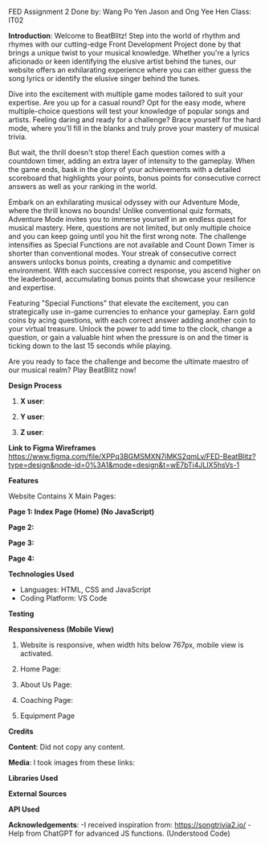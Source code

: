 FED Assignment 2
Done by: Wang Po Yen Jason and Ong Yee Hen 
Class: IT02

**Introduction**: 
Welcome to BeatBlitz! Step into the world of rhythm and rhymes with our cutting-edge Front Development Project done by  that brings a unique twist to your musical knowledge. Whether you're a lyrics aficionado or keen identifying the elusive artist behind the tunes, our website offers an exhilarating experience where you can either guess the song lyrics or identify the elusive singer behind the tunes.

Dive into the excitement with multiple game modes tailored to suit your expertise. Are you up for a casual round? Opt for the easy mode, where multiple-choice questions will test your knowledge of popular songs and artists. Feeling daring and ready for a challenge? Brace yourself for the hard mode, where you'll fill in the blanks and truly prove your mastery of musical trivia.

But wait, the thrill doesn't stop there! Each question comes with a countdown timer, adding an extra layer of intensity to the gameplay. When the game ends, bask in the glory of your achievements with a detailed scoreboard that highlights your points, bonus points for consecutive correct answers as well as your ranking in the world.

Embark on an exhilarating musical odyssey with our Adventure Mode, where the thrill knows no bounds! Unlike conventional quiz formats, Adventure Mode invites you to immerse yourself in an endless quest for musical mastery. Here, questions are not limited, but only multiple choice and you can keep going until you hit the first wrong note. The challenge intensifies as Special Functions are not available and Count Down Timer is shorter than conventional modes. Your streak of consecutive correct answers unlocks bonus points, creating a dynamic and competitive environment. With each successive correct response, you ascend higher on the leaderboard, accumulating bonus points that showcase your resilience and expertise. 

Featuring "Special Functions" that elevate the excitement, you can strategically use in-game currencies to enhance your gameplay. Earn gold coins by acing questions, with each correct answer adding another coin to your virtual treasure. Unlock the power to add time to the clock, change a question, or gain a valuable hint when the pressure is on and the timer is ticking down to the last 15 seconds while playing.

 Are you ready to face the challenge and become the ultimate maestro of our musical realm? Play BeatBlitz now!


**Design Process**

1. **X user**: 

2. **Y user**:

3. **Z user**: 

**Link to Figma Wireframes**
https://www.figma.com/file/XPPq3BGMSMXN7iMKS2qmLv/FED-BeatBlitz?type=design&node-id=0%3A1&mode=design&t=wE7bTi4JLIX5hsVs-1


**Features**

Website Contains X Main Pages:

**Page 1: Index Page (Home) (No JavaScript)**


**Page 2:**


**Page 3:**


**Page 4:**




**Technologies Used**
- Languages: HTML, CSS and JavaScript
- Coding Platform: VS Code


**Testing**


**Responsiveness (Mobile View)**
1. Website is responsive, when width hits below 767px, mobile view is activated.

2. Home Page: 


3. About Us Page:


4. Coaching Page:


5. Equipment Page




**Credits**

**Content**:
Did not copy any content.

**Media**:
I took images from these links:


**Libraries Used**



**External Sources**



**API Used**



**Acknowledgements**:
-I received inspiration from: https://songtrivia2.io/
-Help from ChatGPT for advanced JS functions. (Understood Code)
